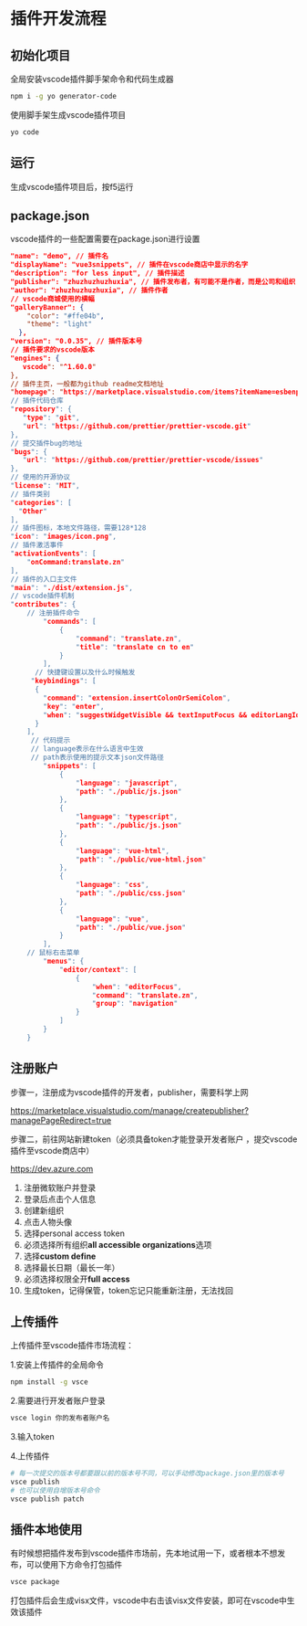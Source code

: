 # 插件开发流程

## 初始化项目

全局安装vscode插件脚手架命令和代码生成器

```sh
npm i -g yo generator-code
```

使用脚手架生成vscode插件项目

```sh
yo code
```

## 运行

生成vscode插件项目后，按f5运行

## package.json

vscode插件的一些配置需要在package.json进行设置

```json
"name": "demo", // 插件名
"displayName": "vue3snippets", // 插件在vscode商店中显示的名字
"description": "for less input", // 插件描述
"publisher": "zhuzhuzhuzhuxia", // 插件发布者，有可能不是作者，而是公司和组织
"author": "zhuzhuzhuzhuxia", // 插件作者
// vscode商城使用的横幅
"galleryBanner": {
    "color": "#ffe04b",
    "theme": "light"
  },
"version": "0.0.35", // 插件版本号
// 插件要求的vscode版本
"engines": { 
   vscode": "^1.60.0"
},
// 插件主页，一般都为github readme文档地址
"homepage": "https://marketplace.visualstudio.com/items?itemName=esbenp.prettier-vscode",
// 插件代码仓库
"repository": {
   "type": "git",
   "url": "https://github.com/prettier/prettier-vscode.git"
},
// 提交插件bug的地址
"bugs": {
   "url": "https://github.com/prettier/prettier-vscode/issues"
},
// 使用的开源协议
"license": "MIT", 
// 插件类别
"categories": [
  "Other"
],
// 插件图标，本地文件路径，需要128*128
"icon": "images/icon.png",
// 插件激活事件
"activationEvents": [
	"onCommand:translate.zn"
],
// 插件的入口主文件
"main": "./dist/extension.js", 
// vscode插件机制
"contributes": {
    // 注册插件命令
		"commands": [
			{
				"command": "translate.zn",
				"title": "translate cn to en"
			}
		],
      // 快捷键设置以及什么时候触发
     "keybindings": [
      {
        "command": "extension.insertColonOrSemiColon",
        "key": "enter",
        "when": "suggestWidgetVisible && textInputFocus && editorLangId =~ /javascript|typescript|javascriptreact|typescriptreact/ &&      config.editor.acceptSuggestionOnEnter != 'off'"
      }
    ],
     // 代码提示  
     // language表示在什么语言中生效 
     // path表示使用的提示文本json文件路径
		"snippets": [ 
			{
				"language": "javascript",
				"path": "./public/js.json"
			},
			{
				"language": "typescript",
				"path": "./public/js.json"
			},
			{
				"language": "vue-html",
				"path": "./public/vue-html.json"
			},
			{
				"language": "css",
				"path": "./public/css.json"
			},
			{
				"language": "vue",
				"path": "./public/vue.json"
			}
		],
    // 鼠标右击菜单
		"menus": { 
			"editor/context": [
				{
					"when": "editorFocus",
					"command": "translate.zn",
					"group": "navigation"
				}
			]
		}
	}
```

## 注册账户

步骤一，注册成为vscode插件的开发者，publisher，需要科学上网

https://marketplace.visualstudio.com/manage/createpublisher?managePageRedirect=true

步骤二，前往网站新建token（必须具备token才能登录开发者账户 ，提交vscode插件至vscode商店中）

https://dev.azure.com

1. 注册微软账户并登录
2. 登录后点击个人信息
3. 创建新组织
4. 点击人物头像
5. 选择personal  access  token
6. 必须选择所有组织**all accessible organizations**选项
7. 选择**custom define**
8. 选择最长日期（最长一年）
9. 必须选择权限全开**full access**
10. 生成token，记得保管，token忘记只能重新注册，无法找回

## 上传插件

上传插件至vscode插件市场流程：

1.安装上传插件的全局命令

```sh
npm install -g vsce
```

2.需要进行开发者账户登录

```sh
vsce login 你的发布者账户名
```

3.输入token

4.上传插件

```sh
# 每一次提交的版本号都要跟以前的版本号不同，可以手动修改package.json里的版本号
vsce publish
# 也可以使用自增版本号命令
vsce publish patch 
```

## 插件本地使用

有时候想把插件发布到vscode插件市场前，先本地试用一下，或者根本不想发布，可以使用下方命令打包插件

```sh
vsce package
```

打包插件后会生成visx文件，vscode中右击该visx文件安装，即可在vscode中生效该插件

